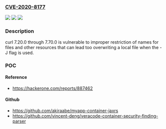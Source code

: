 ### [CVE-2020-8177](https://cve.mitre.org/cgi-bin/cvename.cgi?name=CVE-2020-8177)
![](https://img.shields.io/static/v1?label=Product&message=https%3A%2F%2Fgithub.com%2Fcurl%2Fcurl&color=blue)
![](https://img.shields.io/static/v1?label=Version&message=n%2Fa&color=blue)
![](https://img.shields.io/static/v1?label=Vulnerability&message=Resource%20Injection%20(CWE-99)&color=brighgreen)

### Description

curl 7.20.0 through 7.70.0 is vulnerable to improper restriction of names for files and other resources that can lead too overwriting a local file when the -J flag is used.

### POC

#### Reference
- https://hackerone.com/reports/887462

#### Github
- https://github.com/akiraabe/myapp-container-jaxrs
- https://github.com/vincent-deng/veracode-container-security-finding-parser

